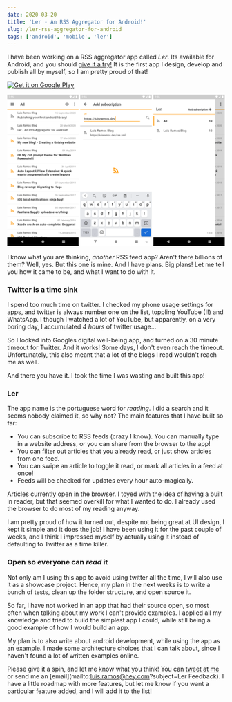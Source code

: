 ```yaml
---
date: 2020-03-20
title: 'Ler - An RSS Aggregator for Android!'
slug: /ler-rss-aggregator-for-android
tags: ['android', 'mobile', 'ler']
---
```


I have been working on a RSS aggregator app called _Ler_. Its available for Android, and you should [give it a try!](https://play.google.com/store/apps/details?id=app.luisramos.ler) It is the first app I design, develop and publish all by myself, so I am pretty proud of that!

<a class="text-center w-48 block mx-auto" href='https://play.google.com/store/apps/details?id=app.luisramos.ler'><img alt='Get it on Google Play' src='https://play.google.com/intl/en_us/badges/static/images/badges/en_badge_web_generic.png'/></a>

![ler app screenshots](ler-screenshots.png)

I know what you are thinking, _another_ RSS feed app? Aren't there billions of them? Well, yes. But this one is mine. And I have plans. Big plans! Let me tell you how it came to be, and what I want to do with it.

### Twitter is a time sink

I spend too much time on twitter. I checked my phone usage settings for apps, and twitter is always number one on the list, toppling YouTube (!!) and WhatsApp. I though I watched a lot of YouTube, but apparently, on a very boring day, I accumulated _4 hours_ of twitter usage...

So I looked into Googles digital well-being app, and turned on a 30 minute timeout for Twitter. And it works! Some days, I don't even reach the timeout. Unfortunately, this also meant that a lot of the blogs I read wouldn't reach me as well.

And there you have it. I took the time I was wasting and built this app!

### Ler

The app name is the portuguese word for _reading_. I did a search and it seems nobody claimed it, so why not? The main features that I have built so far:

- You can subscribe to RSS feeds (crazy I know). You can manually type in a website address, or you can share from the browser to the app!
- You can filter out articles that you already read, or just show articles from one feed.
- You can swipe an article to toggle it read, or mark all articles in a feed at once!
- Feeds will be checked for updates every hour auto-magically.

Articles currently open in the browser. I toyed with the idea of having a built in reader, but that seemed overkill for what I wanted to do. I already used the browser to do most of my reading anyway.

I am pretty proud of how it turned out, despite not being great at UI design, I kept it simple and it does the job! I have been using it for the past couple of weeks, and I think I impressed myself by actually using it instead of defaulting to Twitter as a time killer.

### Open so everyone can _read_ it

Not only am I using this app to avoid using twitter all the time, I will also use it as a showcase project. Hence, my plan in the next weeks is to write a bunch of tests, clean up the folder structure, and open source it.

So far, I have not worked in an app that had their source open, so most often when talking about my work I can't provide examples. I applied all my knowledge and tried to build the simplest app I could, while still being a good example of how I would build an app.

My plan is to also write about android development, while using the app as an example. I made some architecture choices that I can talk about, since I haven't found a lot of written examples online.

Please give it a spin, and let me know what you think! You can [tweet at me](https://twitter.com/luisramos1337) or send me an [email](mailto:luis.ramos@hey.com?subject=Ler Feedback). I have a little roadmap with more features, but let me know if you want a particular feature added, and I will add it to the list!
